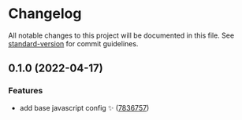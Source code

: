 # Changelog

All notable changes to this project will be documented in this file. See [standard-version](https://github.com/conventional-changelog/standard-version) for commit guidelines.

## 0.1.0 (2022-04-17)

### Features

- add base javascript config :sparkles: ([7836757](https://github.com/wang1212/eslint-config/commit/783675764e18f0ae2f8ad7970a6cb4ecfecc1ff4))
